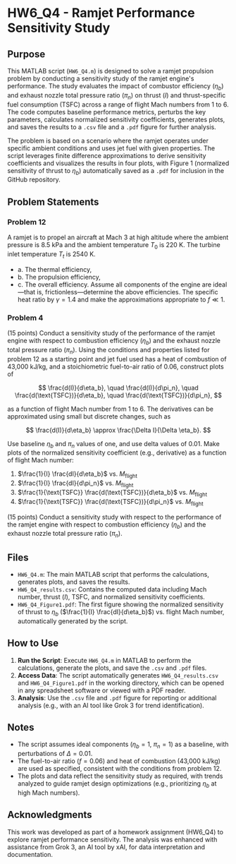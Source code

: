 # HW6_Q4 - Ramjet Performance Sensitivity Study

## Purpose
This MATLAB script (`HW6_Q4.m`) is designed to solve a ramjet propulsion problem by conducting a sensitivity study of the ramjet engine's performance. The study evaluates the impact of combustor efficiency ($\eta_b$) and exhaust nozzle total pressure ratio ($\pi_n$) on thrust ($I$) and thrust-specific fuel consumption (TSFC) across a range of flight Mach numbers from 1 to 6. The code computes baseline performance metrics, perturbs the key parameters, calculates normalized sensitivity coefficients, generates plots, and saves the results to a `.csv` file and a `.pdf` figure for further analysis.

The problem is based on a scenario where the ramjet operates under specific ambient conditions and uses jet fuel with given properties. The script leverages finite difference approximations to derive sensitivity coefficients and visualizes the results in four plots, with Figure 1 (normalized sensitivity of thrust to $\eta_b$) automatically saved as a `.pdf` for inclusion in the GitHub repository.

## Problem Statements

### Problem 12
A ramjet is to propel an aircraft at Mach 3 at high altitude where the ambient pressure is 8.5 kPa and the ambient temperature $T_0$ is 220 K. The turbine inlet temperature $T_t$ is 2540 K.
- a. The thermal efficiency,
- b. The propulsion efficiency,
- c. The overall efficiency.
Assume all components of the engine are ideal—that is, frictionless—determine the above efficiencies. The specific heat ratio by $\gamma = 1.4$ and make the approximations appropriate to $f \ll 1$.

### Problem 4
(15 points) Conduct a sensitivity study of the performance of the ramjet engine with respect to combustion efficiency ($\eta_b$) and the exhaust nozzle total pressure ratio ($\pi_n$). Using the conditions and properties listed for problem 12 as a starting point and jet fuel used has a heat of combustion of 43,000 kJ/kg, and a stoichiometric fuel-to-air ratio of 0.06, construct plots of

$$ \frac{d(I)}{d\eta_b}, \quad \frac{d(I)}{d\pi_n}, \quad \frac{d(\text{TSFC})}{d\eta_b}, \quad \frac{d(\text{TSFC})}{d\pi_n}, $$

as a function of flight Mach number from 1 to 6. The derivatives can be approximated using small but discrete changes, such as

$$ \frac{d(I)}{d\eta_b} \approx \frac{\Delta I}{\Delta \eta_b}. $$

Use baseline $\eta_b$ and $\pi_n$ values of one, and use delta values of 0.01. Make plots of the normalized sensitivity coefficient (e.g., derivative) as a function of flight Mach number:

1. $\frac{1}{I} \frac{dI}{d\eta_b}$ vs. $M_{\text{flight}}$
2. $\frac{1}{I} \frac{dI}{d\pi_n}$ vs. $M_{\text{flight}}$
3. $\frac{1}{\text{TSFC}} \frac{d(\text{TSFC})}{d\eta_b}$ vs. $M_{\text{flight}}$
4. $\frac{1}{\text{TSFC}} \frac{d(\text{TSFC})}{d\pi_n}$ vs. $M_{\text{flight}}$

(15 points) Conduct a sensitivity study with respect to the performance of the ramjet engine with respect to combustion efficiency ($\eta_b$) and the exhaust nozzle total pressure ratio ($\pi_n$).

## Files
- `HW6_Q4.m`: The main MATLAB script that performs the calculations, generates plots, and saves the results.
- `HW6_Q4_results.csv`: Contains the computed data including Mach number, thrust ($I$), TSFC, and normalized sensitivity coefficients.
- `HW6_Q4_Figure1.pdf`: The first figure showing the normalized sensitivity of thrust to $\eta_b$ ($\frac{1}{I} \frac{dI}{d\eta_b}$) vs. flight Mach number, automatically generated by the script.

## How to Use
1. **Run the Script**: Execute `HW6_Q4.m` in MATLAB to perform the calculations, generate the plots, and save the `.csv` and `.pdf` files.
2. **Access Data**: The script automatically generates `HW6_Q4_results.csv` and `HW6_Q4_Figure1.pdf` in the working directory, which can be opened in any spreadsheet software or viewed with a PDF reader.
3. **Analysis**: Use the `.csv` file and `.pdf` figure for reporting or additional analysis (e.g., with an AI tool like Grok 3 for trend identification).

## Notes
- The script assumes ideal components ($\eta_b = 1$, $\pi_n = 1$) as a baseline, with perturbations of $\Delta = 0.01$.
- The fuel-to-air ratio ($f = 0.06$) and heat of combustion (43,000 kJ/kg) are used as specified, consistent with the conditions from problem 12.
- The plots and data reflect the sensitivity study as required, with trends analyzed to guide ramjet design optimizations (e.g., prioritizing $\eta_b$ at high Mach numbers).

## Acknowledgments
This work was developed as part of a homework assignment (HW6_Q4) to explore ramjet performance sensitivity. The analysis was enhanced with assistance from Grok 3, an AI tool by xAI, for data interpretation and documentation.